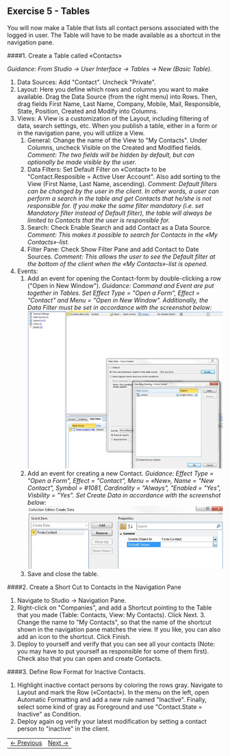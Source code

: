## Exercise 5 - Tables
You will now make a Table that lists all contact persons associated with the logged in user. The Table will have to be made available as a shortcut in the navigation pane.

####1. Create a Table called «Contacts»

*Guidance: From Studio -> User Interface -> Tables -> New (Basic Table).*
1. Data Sources: Add "Contact". Uncheck "Private".
2. Layout: Here you define which rows and columns you want to make available. Drag the Data Source (from the right menu) into Rows. Then, drag fields First Name, Last Name, Company, Mobile, Mail, Responsible, State, Position, Created and Modify into Columns.
3. Views: A View is a customization of the Layout, including filtering of data, search settings, etc. When you publish a table, either in a form or in the navigation pane, you will utilize a View.
   1. General: Change the name of the View to "My Contacts". Under Columns, uncheck Visible on the Created and Modified fields.
      *Comment: The two fields will be hidden by default, but can optionally be made visible by the user.*
   2. Data Filters: Set Default Filter on «Contact» to be "Contact.Resposible = Active User Account". Also add sorting to the View (First Name, Last Name, ascending).
      *Comment: Default filters can be changed by the user in the client. In other words, a user can perform a search in the table and get Contacts that he/she is not responsible for. If you make the same filter mandatory (i.e. set Mandatory filter instead of Default filter), the table will always be limited to Contacts that the user is responsible for.*
   3. Search: Check Enable Search and add Contact as a Data Source.
     *Comment: This makes it possible to search for Contacts in the «My Contacts»-list.*
   4. Filter Pane: Check Show Filter Pane and add Contact to Date Sources.
      *Comment: This allows the user to see the Default filter at the bottom of the client when the «My Contacts»-list is opened.*
4. Events:
   1. Add an event for opening the Contact-form by double-clicking a row ("Open in New Window").
      *Guidance: Command and Event are put together in Tables. Set Effect Type = "Open a Form", Effect = "Contact" and Menu = "Open in New Window". Additionally, the Data Filter must be set in accordance with the screenshot below:*
   ![oppg4fig1.JPG](media/oppg4fig1.JPG)
   2. Add an event for creating a new Contact.
      *Guidance: Effect Type = "Open a Form", Effect = "Contact", Menu = «New», Name = "New Contact", Symbol = #1081, Cardinality = "Always", "Enabled = "Yes", Visbility = "Yes". Set Create Data in accordance with the screenshot below:*
   ![oppg4fig2.JPG](media/oppg4fig2.JPG)
   3. Save and close the table.
   
####2. Create a Short Cut to Contacts in the Navigation Pane

1. Navigate to Studio -> Navigation Pane. 
2. Right-click on "Companies", and add a Shortcut pointing to the Table that you made (Table: Contacts, View: My Contacts). Click Next. 3. Change the name to "My Contacts", so that the name of the shortcut shown in the navigation pane matches the view. If you like, you can also add an icon to the shortcut. Click Finish.
4. Deploy to yourself and verify that you can see all your contacts (Note: you may have to put yourself as responsible for some of them first). Check also that you can open and create Contacts.

####3. Define Row Format for Inactive Contacts. 

1. Highlight inactive contact persons by coloring the rows gray. Navigate to Layout and mark the Row («Contact»). In the menu on the left, open Automatic Formatting and add a new rule named "Inactive". Finally, select some kind of gray as Foreground and use "Contact.State = Inactive" as Condition.
2. Deploy again og verify your latest modification by setting a contact person to "inactive" in the client.


<table>
   <tr><td><a href="exercise-04.md"><- Previous</a></td><td align="right"><a href="exercise-06.md">Next -></a></td></tr>
</table>
